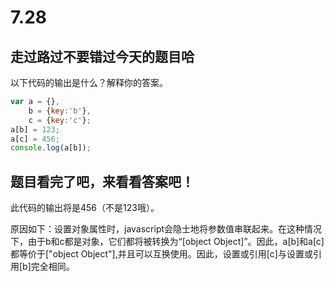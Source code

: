 # 7.28

## 走过路过不要错过今天的题目哈

以下代码的输出是什么？解释你的答案。

```javascript
var a = {},
	b = {key:'b'},
	c = {key:'c'};
a[b] = 123;
a[c] = 456;
console.log(a[b]);
```

## 题目看完了吧，来看看答案吧！

此代码的输出将是456（不是123哦）。

原因如下：设置对象属性时，javascript会隐士地将参数值串联起来。在这种情况下，由于b和c都是对象，它们都将被转换为“[object Object]”。因此，a[b]和a[c]都等价于["object Object"],并且可以互换使用。因此，设置或引用[c]与设置或引用[b]完全相同。

